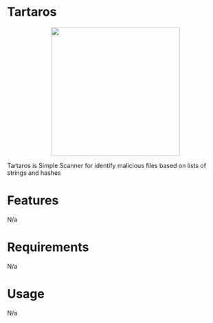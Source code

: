 # Tartaros
<p align="center">
<img src="https://user-images.githubusercontent.com/44236850/112929958-a90d7580-9143-11eb-9ba4-cc18fbfbf4b8.png" width="300" height="300"/>
</p>
Tartaros is Simple Scanner for identify malicious files based on lists of strings and hashes 

# Features
N/a

# Requirements
N/a

# Usage
N/a
